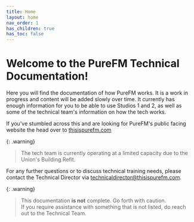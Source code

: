 ```yaml
---
title: Home
layout: home
nav_order: 1
has_children: true
has_toc: false
---
```


# Welcome to the PureFM Technical Documentation!

Here you will find the documentation of how PureFM works. It is a work in progress and content will be added slowly over time. It currently has enough information for you to be able to use Studios 1 and 2, as well as some of the technical team's information on how the tech works. 

If you've stumbled across this and are looking for PureFM's public facing website the head over to [thisispurefm.com](https://thisispurefm.com)

<!-- {: .warning}
> The tech team are now entering Examination Period. During this time, you can expect delayed response times to messages & any ACRs or TSRs submitted will take longer to be completed.
> If your issue is **urgent** (ie not solving it will result in Live-To-Air content not working), please contact us on the PureFM WhatsApp Community either through PureFM Chat or PureFM Tech -->
>
{: .warning}
> The tech team is currently operating at a limited capacity due to the Union's Building Refit.


For any further questions or to discuss technical training needs, please contact the Technical Director via [technicaldirector@thisispurefm.com](mailto:technicaldirector@thisispurefm.com).

{: .warning}
> This documentation **is not** complete. Go forth with caution.  
> If you require assistance with something that is not listed, do reach out to the Technical Team. 